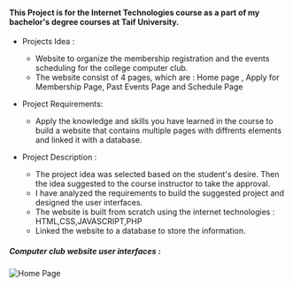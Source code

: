 #### This Project is for the Internet Technologies course as a part of my bachelor's degree courses at Taif University. 

* Projects Idea :
  * Website to organize the membership registration and the events scheduling for the college computer club.
  * The website consist of 4 pages, which are : Home page , Apply for Membership Page, Past Events Page and Schedule Page
  
* Project Requirements: 
  * Apply the knowledge and skills you have learned in the course to build a website that contains multiple pages with diffrents elements and linked it with a database. 

* Project Description : 
  * The project idea was selected based on the student's desire. Then the idea suggested to the course instructor to take the approval. 
  * I have analyzed the requirements to build the suggested project and designed the user interfaces. 
  * The website is built from scratch using the internet technologies : HTML,CSS,JAVASCRIPT,PHP
  * Linked the website to a database to store the information.
 
##### Computer club website user interfaces :

![Home Page](https://drive.google.com/file/d/1lEOZv53UVC5h9Bj6yBHRu6teJ1CoV2J9/view?usp=sharing)
